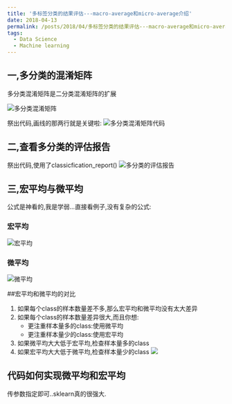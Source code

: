 ```yaml
---
title: '多标签分类的结果评估---macro-average和micro-average介绍'
date: 2018-04-13
permalink: /posts/2018/04/多标签分类的结果评估---macro-average和micro-average介绍/
tags:
  - Data Science
  - Machine learning
---
```


## 一,多分类的混淆矩阵
多分类混淆矩阵是二分类混淆矩阵的扩展

![多分类混淆矩阵](https://images2018.cnblogs.com/blog/1366679/201804/1366679-20180413175317502-685056976.png)

祭出代码,画线的那两行就是关键啦:
![多分类混淆矩阵代码](https://images2018.cnblogs.com/blog/1366679/201804/1366679-20180413175600421-1704322383.png)

## 二,查看多分类的评估报告

祭出代码,使用了classicfication_report()
![多分类的评估报告](https://images2018.cnblogs.com/blog/1366679/201804/1366679-20180413175726880-56773811.png)

## 三,宏平均与微平均
公式是神看的,我是学弱...直接看例子,没有复杂的公式:
### 宏平均
![宏平均](https://images2018.cnblogs.com/blog/1366679/201804/1366679-20180413180201734-1205637646.png)

### 微平均
![微平均](https://images2018.cnblogs.com/blog/1366679/201804/1366679-20180413180147402-1119858334.png)

##宏平均和微平均的对比
1. 如果每个class的样本数量差不多,那么宏平均和微平均没有太大差异
2. 如果每个class的样本数量差异很大,而且你想:
    - 更注重样本量多的class:使用微平均
    - 更注重样本量少的class:使用宏平均
3. 如果微平均大大低于宏平均,检查样本量多的class
4. 如果宏平均大大低于微平均,检查样本量少的class
![](https://images2018.cnblogs.com/blog/1366679/201804/1366679-20180413180328627-591627955.png)


## 代码如何实现微平均和宏平均
传参数指定即可..sklearn真的很强大.